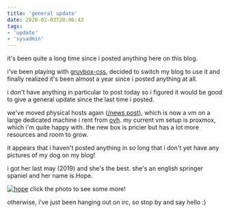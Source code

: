 ```yaml
---
title: 'general update'
date: 2020-02-03T20:06:43
tags:
- 'update'
- 'sysadmin'
---
```


it's been quite a long time since i posted anything here on this blog.

i've been playing with [gruvbox-css](https://github.com/xe/gruvbox-css),
decided to switch my blog to use it and finally realized it's been
almost a year since i posted anything at all.

i don't have anything in particular to post today so i figured it would
be good to give a general update since the last time i posted.

<!-- more -->

we've moved physical hosts again ([/news
post](https://tilde.team/news/028_back_up)), which is now a vm on a
large dedicated machine i rent from
[ovh](%20https://www.ovh.com/world/dedicated-servers/infra/infra-2/). my
current vm setup is proxmox, which i'm quite happy with. the new box is
pricier but has a lot more resources and room to grow.

it appears that i haven't posted anything in so long that i don't yet
have any pictures of my dog on my blog!

i got her last may (2019) and she's the best. she's an english springer
spaniel and her name is Hope.

[![hope](https://bhh.sh/pub/photos/doggos/hope6.jpg)](%20https://bhh.sh/pub/photos/doggos/?filter=hope)
click the photo to see some more!

otherwise, i've just been hanging out on irc, so stop by and say hello
:)

